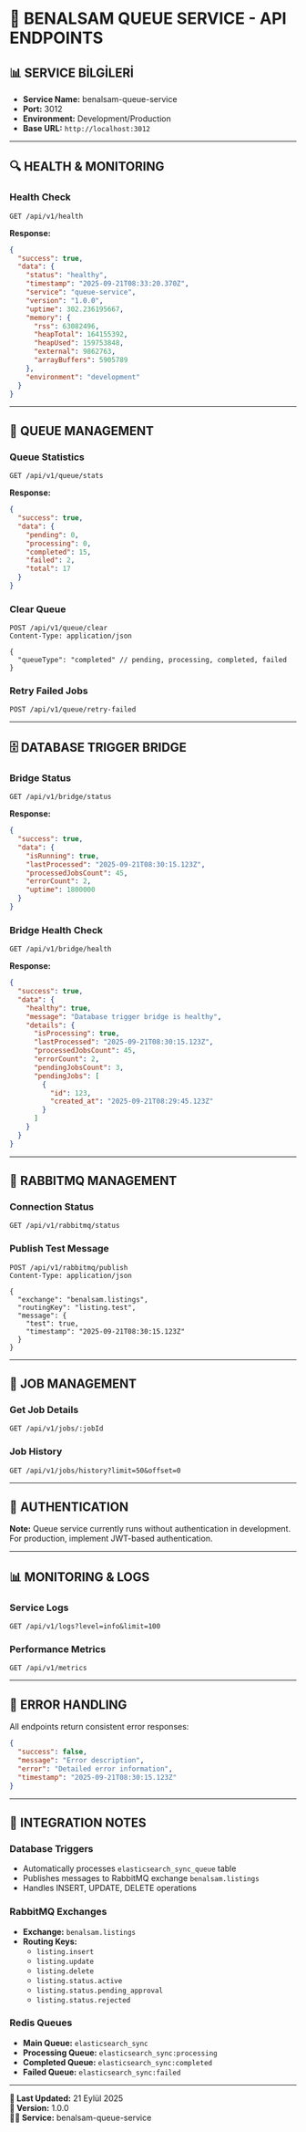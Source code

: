 # 🚀 **BENALSAM QUEUE SERVICE - API ENDPOINTS**

## 📊 **SERVICE BİLGİLERİ**
- **Service Name:** benalsam-queue-service
- **Port:** 3012
- **Environment:** Development/Production
- **Base URL:** `http://localhost:3012`

---

## 🔍 **HEALTH & MONITORING**

### **Health Check**
```http
GET /api/v1/health
```

**Response:**
```json
{
  "success": true,
  "data": {
    "status": "healthy",
    "timestamp": "2025-09-21T08:33:20.370Z",
    "service": "queue-service",
    "version": "1.0.0",
    "uptime": 302.236195667,
    "memory": {
      "rss": 63082496,
      "heapTotal": 164155392,
      "heapUsed": 159753848,
      "external": 9862763,
      "arrayBuffers": 5905789
    },
    "environment": "development"
  }
}
```

---

## 🔧 **QUEUE MANAGEMENT**

### **Queue Statistics**
```http
GET /api/v1/queue/stats
```

**Response:**
```json
{
  "success": true,
  "data": {
    "pending": 0,
    "processing": 0,
    "completed": 15,
    "failed": 2,
    "total": 17
  }
}
```

### **Clear Queue**
```http
POST /api/v1/queue/clear
Content-Type: application/json

{
  "queueType": "completed" // pending, processing, completed, failed
}
```

### **Retry Failed Jobs**
```http
POST /api/v1/queue/retry-failed
```

---

## 🗄️ **DATABASE TRIGGER BRIDGE**

### **Bridge Status**
```http
GET /api/v1/bridge/status
```

**Response:**
```json
{
  "success": true,
  "data": {
    "isRunning": true,
    "lastProcessed": "2025-09-21T08:30:15.123Z",
    "processedJobsCount": 45,
    "errorCount": 2,
    "uptime": 1800000
  }
}
```

### **Bridge Health Check**
```http
GET /api/v1/bridge/health
```

**Response:**
```json
{
  "success": true,
  "data": {
    "healthy": true,
    "message": "Database trigger bridge is healthy",
    "details": {
      "isProcessing": true,
      "lastProcessed": "2025-09-21T08:30:15.123Z",
      "processedJobsCount": 45,
      "errorCount": 2,
      "pendingJobsCount": 3,
      "pendingJobs": [
        {
          "id": 123,
          "created_at": "2025-09-21T08:29:45.123Z"
        }
      ]
    }
  }
}
```

---

## 🐰 **RABBITMQ MANAGEMENT**

### **Connection Status**
```http
GET /api/v1/rabbitmq/status
```

### **Publish Test Message**
```http
POST /api/v1/rabbitmq/publish
Content-Type: application/json

{
  "exchange": "benalsam.listings",
  "routingKey": "listing.test",
  "message": {
    "test": true,
    "timestamp": "2025-09-21T08:30:15.123Z"
  }
}
```

---

## 📝 **JOB MANAGEMENT**

### **Get Job Details**
```http
GET /api/v1/jobs/:jobId
```

### **Job History**
```http
GET /api/v1/jobs/history?limit=50&offset=0
```

---

## 🔐 **AUTHENTICATION**

**Note:** Queue service currently runs without authentication in development. For production, implement JWT-based authentication.

---

## 📊 **MONITORING & LOGS**

### **Service Logs**
```http
GET /api/v1/logs?level=info&limit=100
```

### **Performance Metrics**
```http
GET /api/v1/metrics
```

---

## 🚨 **ERROR HANDLING**

All endpoints return consistent error responses:

```json
{
  "success": false,
  "message": "Error description",
  "error": "Detailed error information",
  "timestamp": "2025-09-21T08:30:15.123Z"
}
```

---

## 🔄 **INTEGRATION NOTES**

### **Database Triggers**
- Automatically processes `elasticsearch_sync_queue` table
- Publishes messages to RabbitMQ exchange `benalsam.listings`
- Handles INSERT, UPDATE, DELETE operations

### **RabbitMQ Exchanges**
- **Exchange:** `benalsam.listings`
- **Routing Keys:**
  - `listing.insert`
  - `listing.update`
  - `listing.delete`
  - `listing.status.active`
  - `listing.status.pending_approval`
  - `listing.status.rejected`

### **Redis Queues**
- **Main Queue:** `elasticsearch_sync`
- **Processing Queue:** `elasticsearch_sync:processing`
- **Completed Queue:** `elasticsearch_sync:completed`
- **Failed Queue:** `elasticsearch_sync:failed`

---

**📅 Last Updated:** 21 Eylül 2025  
**🔄 Version:** 1.0.0  
**👨‍💻 Service:** benalsam-queue-service
